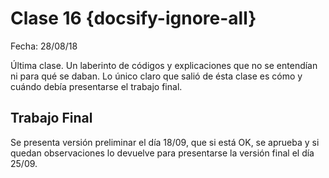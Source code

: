 # Clase 16  {docsify-ignore-all}

Fecha: 28/08/18

Última clase. Un laberinto de códigos y explicaciones que no se entendían ni para qué se daban. Lo único claro que salió de ésta clase es cómo y cuándo debía presentarse el trabajo final.

## Trabajo Final

Se presenta versión preliminar el día 18/09, que si está OK, se aprueba y si quedan observaciones lo devuelve para presentarse la versión final el día 25/09.